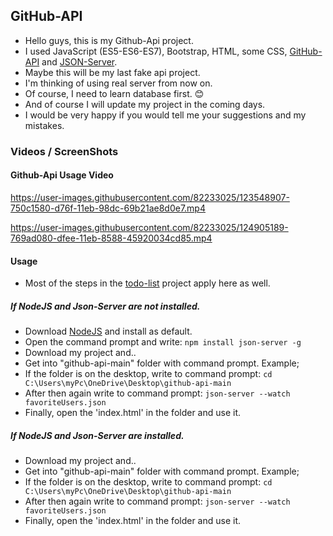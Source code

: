 ## GitHub-API

- Hello guys, this is my Github-Api project.
- I used JavaScript (ES5-ES6-ES7), Bootstrap, HTML, some CSS, [GitHub-API](https://docs.github.com/en/rest) and [JSON-Server](https://github.com/typicode/json-server).
- Maybe this will be my last fake api project.
- I'm thinking of using real server from now on.
- Of course, I need to learn database first. :blush:
- And of course I will update my project in the coming days.
- I would be very happy if you would tell me your suggestions and my mistakes.

### Videos / ScreenShots

#### Github-Api Usage Video

https://user-images.githubusercontent.com/82233025/123548907-750c1580-d76f-11eb-98dc-69b21ae8d0e7.mp4


https://user-images.githubusercontent.com/82233025/124905189-769ad080-dfee-11eb-8588-45920034cd85.mp4


#### Usage

- Most of the steps in the [todo-list](https://github.com/OguzhanAgca/todo-list) project apply here as well.

##### If NodeJS and Json-Server are not installed.

- Download [NodeJS](https://nodejs.org/en/download/) and install as default.
- Open the command prompt and write: `npm install json-server -g`
- Download my project and..
- Get into "github-api-main" folder with command prompt. Example;
- If the folder is on the desktop, write to command prompt: `cd C:\Users\myPc\OneDrive\Desktop\github-api-main`
- After then again write to command prompt: `json-server --watch favoriteUsers.json`
- Finally, open the 'index.html' in the folder and use it.

##### If NodeJS and Json-Server are installed.

- Download my project and..
- Get into "github-api-main" folder with command prompt. Example;
- If the folder is on the desktop, write to command prompt: `cd C:\Users\myPc\OneDrive\Desktop\github-api-main`
- After then again write to command prompt: `json-server --watch favoriteUsers.json`
- Finally, open the 'index.html' in the folder and use it.
